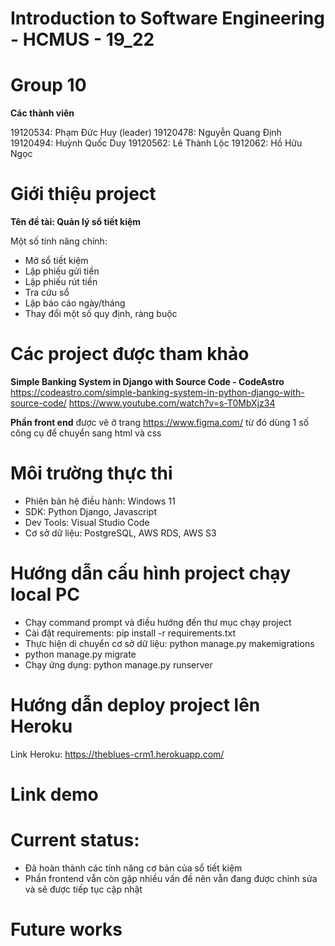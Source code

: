# Introduction to Software Engineering - HCMUS - 19_22

# Group 10 
**Các thành viên**

19120534: Phạm Đức Huy (leader)
19120478: Nguyễn Quang Định 
19120494: Huỳnh Quốc Duy
19120562: Lê Thành Lộc
1912062: Hồ Hữu Ngọc

# Giới thiệu project
**Tên đề tài: Quản lý sổ tiết kiệm**

Một số tính năng chính:
- Mở sổ tiết kiệm
- Lập phiếu gửi tiền
- Lập phiếu rút tiền
- Tra cứu sổ
- Lập báo cáo ngày/tháng
- Thay đổi một số quy định, ràng buộc

# Các project được tham khảo

**Simple Banking System in Django with Source Code - CodeAstro**
https://codeastro.com/simple-banking-system-in-python-django-with-source-code/ 
https://www.youtube.com/watch?v=s-T0MbXjz34

**Phần front end** được vẽ ở trang https://www.figma.com/ từ đó dùng 1 số công cụ để chuyển sang html và css

# Môi trường thực thi
- Phiên bản hệ điều hành: Windows 11
- SDK: Python Django, Javascript
- Dev Tools: Visual Studio Code
- Cơ sở dữ liệu: PostgreSQL, AWS RDS, AWS S3
# Hướng dẫn cấu hình project chạy local PC
- Chạy command prompt và điều hướng đến thư mục chạy project
- Cài đặt requirements: pip install -r requirements.txt
- Thực hiện di chuyển cơ sở dữ liệu: python manage.py makemigrations
- python manage.py migrate
- Chạy ứng dụng: python manage.py runserver
# Hướng dẫn deploy project lên Heroku
Link Heroku: https://theblues-crm1.herokuapp.com/ 
# Link demo
# Current status:
- Đã hoàn thành các tính năng cơ bản của sổ tiết kiệm
- Phần frontend vẫn còn gặp nhiều vấn đề nên vẫn đang được chỉnh sửa và sẽ được tiếp tục cập nhật
# Future works
